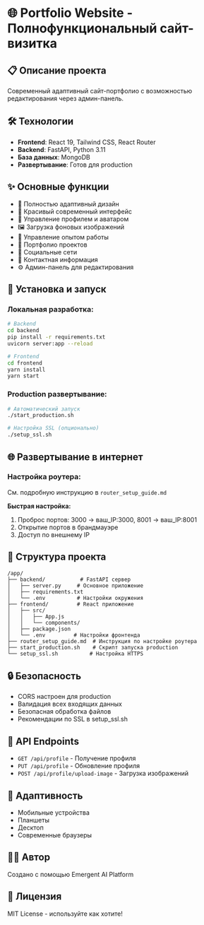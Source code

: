 # 🌐 Portfolio Website - Полнофункциональный сайт-визитка

## 📋 Описание проекта
Современный адаптивный сайт-портфолио с возможностью редактирования через админ-панель.

## 🛠 Технологии
- **Frontend**: React 19, Tailwind CSS, React Router
- **Backend**: FastAPI, Python 3.11
- **База данных**: MongoDB
- **Развертывание**: Готов для production

## ✨ Основные функции
- 📱 Полностью адаптивный дизайн
- 🎨 Красивый современный интерфейс
- 👤 Управление профилем и аватаром
- 🖼️ Загрузка фоновых изображений
- 💼 Управление опытом работы
- 🚀 Портфолио проектов
- 🔗 Социальные сети
- 📧 Контактная информация
- ⚙️ Админ-панель для редактирования

## 🔧 Установка и запуск

### Локальная разработка:
```bash
# Backend
cd backend
pip install -r requirements.txt
uvicorn server:app --reload

# Frontend  
cd frontend
yarn install
yarn start
```

### Production развертывание:
```bash
# Автоматический запуск
./start_production.sh

# Настройка SSL (опционально)
./setup_ssl.sh
```

## 🌐 Развертывание в интернет

### Настройка роутера:
См. подробную инструкцию в `router_setup_guide.md`

**Быстрая настройка:**
1. Проброс портов: 3000 → ваш_IP:3000, 8001 → ваш_IP:8001
2. Открытие портов в брандмауэре
3. Доступ по внешнему IP

## 📁 Структура проекта
```
/app/
├── backend/           # FastAPI сервер
│   ├── server.py     # Основное приложение
│   ├── requirements.txt
│   └── .env          # Настройки окружения
├── frontend/         # React приложение
│   ├── src/
│   │   ├── App.js
│   │   └── components/
│   ├── package.json
│   └── .env         # Настройки фронтенда
├── router_setup_guide.md  # Инструкция по настройке роутера
├── start_production.sh    # Скрипт запуска production
└── setup_ssl.sh          # Настройка HTTPS
```

## 🔒 Безопасность
- CORS настроен для production
- Валидация всех входящих данных
- Безопасная обработка файлов
- Рекомендации по SSL в setup_ssl.sh

## 🎯 API Endpoints
- `GET /api/profile` - Получение профиля
- `PUT /api/profile` - Обновление профиля  
- `POST /api/profile/upload-image` - Загрузка изображений

## 📱 Адаптивность
- Мобильные устройства
- Планшеты
- Десктоп
- Современные браузеры

## 👨‍💻 Автор
Создано с помощью Emergent AI Platform

## 📄 Лицензия
MIT License - используйте как хотите!